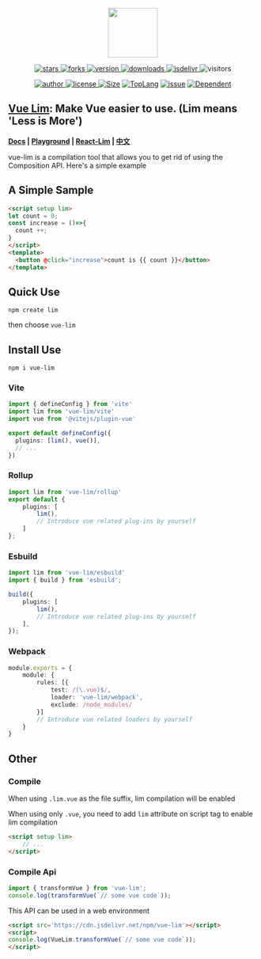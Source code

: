 <!--
 * @Author: chenzhongsheng
 * @Date: 2024-04-30 11:57:26
 * @Description: Coding something
-->

<p align="center">
    <img src='https://shiyix.cn/images/vue.svg' width='100px'/>
</p> 

<p align="center">
    <a href="https://www.github.com/lim-f/vue-lim/stargazers" target="_black">
        <img src="https://img.shields.io/github/stars/lim-f/vue-lim?logo=github" alt="stars" />
    </a>
    <a href="https://www.github.com/lim-f/vue-lim/network/members" target="_black">
        <img src="https://img.shields.io/github/forks/lim-f/vue-lim?logo=github" alt="forks" />
    </a>
    <a href="https://www.npmjs.com/package/vue-lim" target="_black">
        <img src="https://img.shields.io/npm/v/vue-lim?logo=npm" alt="version" />
    </a>
    <a href="https://www.npmjs.com/package/vue-lim" target="_black">
        <img src="https://img.shields.io/npm/dm/vue-lim?color=%23ffca28&logo=npm" alt="downloads" />
    </a>
    <a href="https://www.jsdelivr.com/package/npm/vue-lim" target="_black">
        <img src="https://data.jsdelivr.com/v1/package/npm/vue-lim/badge" alt="jsdelivr" />
    </a>
    <img src="https://shiyix.cn/api2/util/badge/stat?c=Visitors-vuelim" alt="visitors">
</p>

<p align="center">
    <a href="https://github.com/theajack" target="_black">
        <img src="https://img.shields.io/badge/Author-%20theajack%20-7289da.svg?&logo=github" alt="author" />
    </a>
    <a href="https://www.github.com/lim-f/vue-lim/blob/master/LICENSE" target="_black">
        <img src="https://img.shields.io/github/license/lim-f/vue-lim?color=%232DCE89&logo=github" alt="license" />
    </a>
    <a href="https://cdn.jsdelivr.net/npm/vue-lim"><img src="https://img.shields.io/bundlephobia/minzip/vue-lim.svg" alt="Size"></a>
    <a href="https://github.com/lim-f/vue-lim/search?l=javascript"><img src="https://img.shields.io/github/languages/top/lim-f/vue-lim.svg" alt="TopLang"></a>
    <a href="https://github.com/lim-f/vue-lim/issues"><img src="https://img.shields.io/github/issues-closed/lim-f/vue-lim.svg" alt="issue"></a>
    <a href="https://www.github.com/lim-f/vue-lim"><img src="https://img.shields.io/librariesio/dependent-repos/npm/vue-lim.svg" alt="Dependent"></a>
</p>

## [Vue Lim](https://github.com/lim-f/vue-lim): Make Vue easier to use. (Lim means 'Less is More')

**[Docs](https://lim-f.github.io/docs) | [Playground](https://lim-f.github.io/playground) | [React-Lim](https://github.com/lim-f/react-lim) | [中文](https://github.com/lim-f/vue-lim/blob/master/README.cn.md)**

vue-lim is a compilation tool that allows you to get rid of using the Composition API. Here's a simple example

## A Simple Sample

```html
<script setup lim>
let count = 0;
const increase = ()=>{
  count ++;
}
</script>
<template>
  <button @click="increase">count is {{ count }}</button>
</template>
```

## Quick Use

```
npm create lim
```

then choose `vue-lim`

## Install Use

```
npm i vue-lim
```

### Vite

```ts
import { defineConfig } from 'vite'
import lim from 'vue-lim/vite'
import vue from '@vitejs/plugin-vue'

export default defineConfig({
  plugins: [lim(), vue()],
  // ...
})
```

### Rollup

```ts
import lim from 'vue-lim/rollup'
export default {
    plugins: [
        lim(),
        // Introduce vue related plug-ins by yourself
    ]
};
```

### Esbuild

```ts
import lim from 'vue-lim/esbuild'
import { build } from 'esbuild';

build({
    plugins: [
        lim(),
        // Introduce vue related plug-ins by yourself
    ],
});
```

### Webpack

```ts
module.exports = {
    module: {
        rules: [{
            test: /(\.vue)$/,
            loader: 'vue-lim/webpack',
            exclude: /node_modules/
        }]
        // Introduce vue related loaders by yourself
    }
}
```

## Other

### Compile

When using `.lim.vue` as the file suffix, lim compilation will be enabled

When using only `.vue`, you need to add `lim` attribute on script tag to enable lim compilation

```html
<script setup lim>
    // ...
</script>
```

### Compile Api

```js
import { transformVue } from 'vue-lim';
console.log(transformVue(`// some vue code`));
```

This API can be used in a web environment

```html
<script src='https://cdn.jsdelivr.net/npm/vue-lim'></script>
<script>
console.log(VueLim.transformVue(`// some vue code`));
</script>
```



